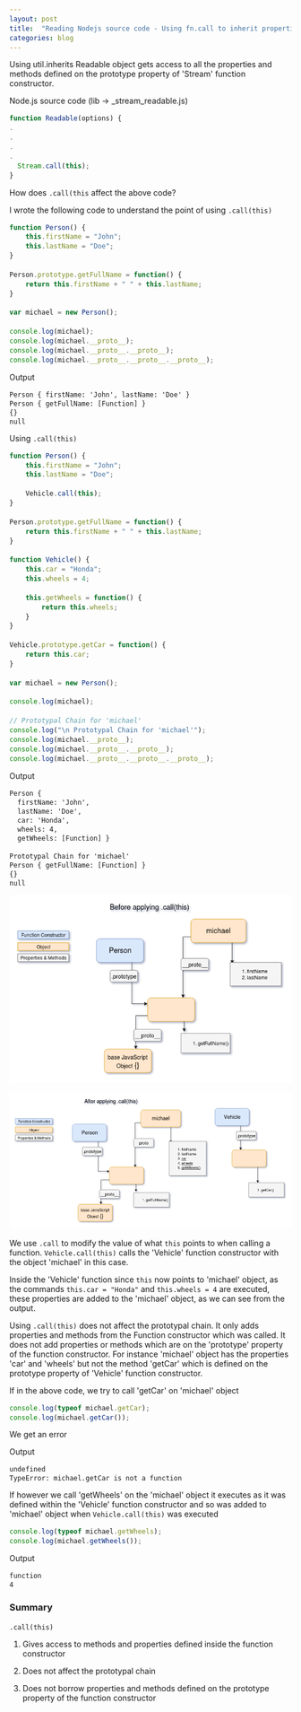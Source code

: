 ```yaml
---
layout: post
title:  "Reading Nodejs source code - Using fn.call to inherit properties and methods from other constructor functions?"
categories: blog
---
```


Using util.inherits Readable object gets access to all the properties and methods defined on the prototype property of 'Stream' function constructor.

Node.js source code (lib -> _stream_readable.js)
```javascript
function Readable(options) {
.
.
.
.
  Stream.call(this);
}
```

How does `.call(this` affect the above code?

I wrote the following code to understand the point of using `.call(this)`

```javascript
function Person() {
    this.firstName = "John";
    this.lastName = "Doe";
}

Person.prototype.getFullName = function() {
    return this.firstName + " " + this.lastName;
}

var michael = new Person();

console.log(michael);
console.log(michael.__proto__);
console.log(michael.__proto__.__proto__);
console.log(michael.__proto__.__proto__.__proto__);
```

Output
```
Person { firstName: 'John', lastName: 'Doe' }
Person { getFullName: [Function] }
{}
null
```

Using `.call(this)`

```javascript
function Person() {
    this.firstName = "John";
    this.lastName = "Doe";

    Vehicle.call(this);
}

Person.prototype.getFullName = function() {
    return this.firstName + " " + this.lastName;
}

function Vehicle() {
    this.car = "Honda";
    this.wheels = 4;

    this.getWheels = function() {
        return this.wheels;
    }
}

Vehicle.prototype.getCar = function() {
    return this.car;
}

var michael = new Person();

console.log(michael);

// Prototypal Chain for 'michael'
console.log("\n Prototypal Chain for 'michael'");
console.log(michael.__proto__);
console.log(michael.__proto__.__proto__);
console.log(michael.__proto__.__proto__.__proto__);
```

Output
```
Person {
  firstName: 'John',
  lastName: 'Doe',
  car: 'Honda',
  wheels: 4,
  getWheels: [Function] }

Prototypal Chain for 'michael'
Person { getFullName: [Function] }
{}
null
```

!['michael' object created without `.call(this)`](/assets/PrototypalInheritance/Before-Applying-Call-This.png)

!['michael' object created with `.call(this)`](/assets/PrototypalInheritance/After-Applying-Call-This.png)

We use `.call` to modify the value of what `this` points to when calling a function. `Vehicle.call(this)` calls the 'Vehicle' function constructor with the object 'michael' in this case. 

Inside the 'Vehicle' function since `this` now points to 'michael' object, as the commands `this.car = "Honda"` and `this.wheels = 4` are executed, these properties are added to the 'michael' object, as we can see from the output.

Using `.call(this)` does not affect the prototypal chain. It only adds properties and methods from the Function constructor which was called. It does not add properties or methods which are on the 'prototype' property of the function constructor. For instance 'michael' object has the properties 'car' and 'wheels' but not the method 'getCar' which is defined on the prototype property of 'Vehicle' function constructor.

If in the above code, we try to call 'getCar' on 'michael' object
```javascript
console.log(typeof michael.getCar);
console.log(michael.getCar());
```

We get an error

Output

```
undefined
TypeError: michael.getCar is not a function
```

If however we call 'getWheels' on the 'michael' object it executes as it was defined within the 'Vehicle' function constructor and so was added to 'michael' object when `Vehicle.call(this)` was executed

```javascript
console.log(typeof michael.getWheels);
console.log(michael.getWheels());
```

Output

```
function
4
```

### Summary
```.call(this)```

1. Gives access to methods and properties defined inside the function constructor

2. Does not affect the prototypal chain

3. Does not borrow properties and methods defined on the prototype property of the function constructor